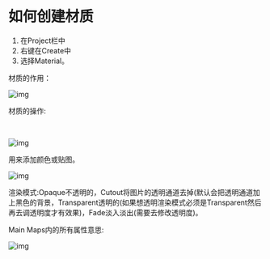 # 如何创建材质

1. 在Project栏中
2. 右键在Create中
3. 选择Material。

材质的作用：

![img](F:\有道云笔记\qq31BDEC0D05E5A1626E555CD1BA33D617\be894c1b9bbf4f6ebbcd9b002e165da7\e44363aa765f45aaab3fef705d808d57.jpg)

材质的操作:

​         

![img](F:\有道云笔记\qq31BDEC0D05E5A1626E555CD1BA33D617\90f7853bb5db44b782369b77d65ebd31\132e5348683247a18aa3b24c8da5e294.jpg)

用来添加颜色或贴图。

![img](F:\有道云笔记\qq31BDEC0D05E5A1626E555CD1BA33D617\0d0b25603bf841ab8d5a8d0156cdc295\ac281202dcdf458881f7da12a3022838.jpg)

渲染模式:Opaque不透明的，Cutout将图片的透明通道去掉(默认会把透明通道加上黑色的背景，Transparent透明的(如果想透明渲染模式必须是Transparent然后再去调透明度才有效果)，Fade淡入淡出(需要去修改透明度)。

Main Maps内的所有属性意思:

![img](F:\有道云笔记\qq31BDEC0D05E5A1626E555CD1BA33D617\01502d6a6f5242349c663ad62e8fa360\e130b2368ed5465ba070f08be4a31492.jpg)

